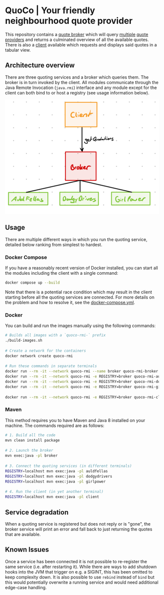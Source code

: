 # QuoCo | Your friendly neighbourhood quote provider

This repository contains a [quote broker](./broker/) which will query [multiple](./auldfellas/) [quote](./dodgydrivers/) [providers](./girlpower/)
and returns a culminated overview of all the available quotes. There is also a [client](./client/) available which requests and displays said quotes in a tabular view.

## Architecture overview

There are three quoting services and a broker which queries them. The broker is in turn invoked by the client. All modules communicate through the Java Remote Invocation (`java.rmi`) interface and any module except for the client can both bind to or host a registry (see usage information below).

![Architecture overview](./architecture.jpeg)

## Usage

There are multiple different ways in which you run the quoting service, detailed below ranking from simplest to hardest.

### Docker Compose

If you have a reasonably recent version of Docker installed, you can start all the modules including the client with a single command:

```bash
docker compose up --build
```

Note that there is a potential race condition which may result in the client starting before all the quoting services are connected. For more details on the problem and how to resolve it, see the [docker-compose.yml](./docker-compose.yml).

### Docker

You can build and run the images manually using the following commands:

```bash
# Builds all images with a `quoco-rmi-` prefix
./build-images.sh

# Create a network for the containers
docker network create quoco-rmi

# Run these commands in separate terminals
docker run --rm -it --network quoco-rmi --name broker quoco-rmi-broker
docker run --rm -it --network quoco-rmi -e REGISTRY=broker quoco-rmi-auldfellas
docker run --rm -it --network quoco-rmi -e REGISTRY=broker quoco-rmi-dodgydrivers
docker run --rm -it --network quoco-rmi -e REGISTRY=broker quoco-rmi-girlpower

docker run --rm -it --network quoco-rmi -e REGISTRY=broker quoco-rmi-client
```

### Maven

This method requires you to have Maven and Java 8 installed on your machine. The commands required are as follows:

```bash
# 1. Build all the code
mvn clean install package

# 2. Launch the broker
mvn exec:java -pl broker

# 3. Connect the quoting services (in different terminals)
REGISTRY=localhost mvn exec:java -pl auldfellas
REGISTRY=localhost mvn exec:java -pl dodgydrivers
REGISTRY=localhost mvn exec:java -pl girlpower

# 4. Run the client (in yet another terminal)
REGISTRY=localhost mvn exec:java -pl client
```

## Service degradation

When a quoting service is registered but does not reply or is "gone", the broker service will print an error and fall back to just returning the quotes that are available.

## Known Issues

Once a service has been connected it is not possible to re-register the same service (i.e. after restarting it). While there are ways to add shutdown hooks into the JVM that trigger on e.g. a SIGINT, this has been omitted to keep complexity down. It is also possible to use `rebind` instead of `bind` but this would potentially overwrite a running service and would need additional edge-case handling.
 